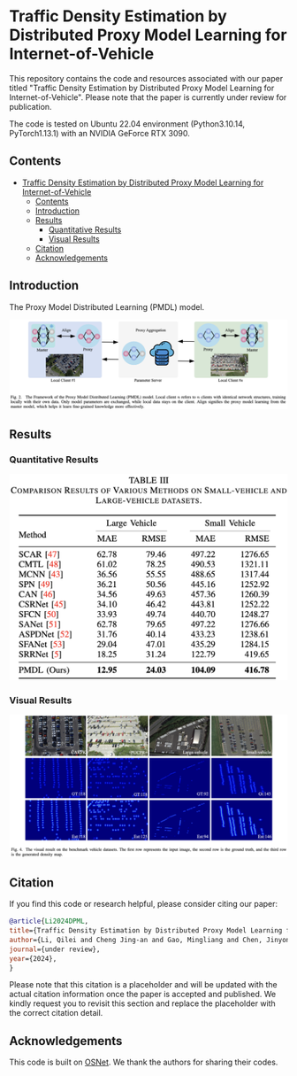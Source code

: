 # Traffic Density Estimation by Distributed Proxy Model Learning for Internet-of-Vehicle

This repository contains the code and resources associated with our paper titled "Traffic Density Estimation by Distributed Proxy Model Learning for Internet-of-Vehicle". Please note that the paper is currently under review for publication.

The code is tested on Ubuntu 22.04 environment (Python3.10.14, PyTorch1.13.1) with an NVIDIA GeForce RTX 3090.

## Contents

- [Traffic Density Estimation by Distributed Proxy Model Learning for Internet-of-Vehicle](#traffic-density-estimation-by-distributed-proxy-model-learning-for-internet-of-vehicle)
  - [Contents](#contents)
  - [Introduction](#introduction)
  - [Results](#results)
    - [Quantitative Results](#quantitative-results)
    - [Visual Results](#visual-results)
  - [Citation](#citation)
  - [Acknowledgements](#acknowledgements)

## Introduction

The Proxy Model Distributed Learning (PMDL) model.

![arch](assets/framework.jpg)

## Results

### Quantitative Results

![arch](assets/sota.jpg)

### Visual Results

![arch](assets/visualization.jpg)

## Citation

If you find this code or research helpful, please consider citing our paper:

```BibTeX
@article{Li2024DPML,
title={Traffic Density Estimation by Distributed Proxy Model Learning for Internet-of-Vehicle},
author={Li, Qilei and Cheng Jing-an and Gao, Mingliang and Chen, Jinyong and Jeon, Gwanggil},
journal={under review},
year={2024},
}
```

Please note that this citation is a placeholder and will be updated with the actual citation information once the paper is accepted and published. We kindly request you to revisit this section and replace the placeholder with the correct citation detail.

## Acknowledgements

This code is built on [OSNet](https://github.com/KaiyangZhou/deep-person-reid). We thank the authors for sharing their codes.
